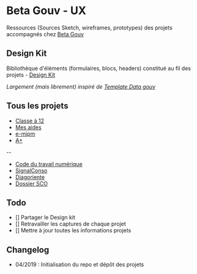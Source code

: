 # Beta Gouv - UX

Ressources (Sources Sketch, wireframes, prototypes) des projets accompagnés chez [Beta Gouv](https://github.com/betagouv)

## Design Kit

Bibliothèque d'éléments (formulaires, blocs, headers) constitué au fil des projets - [Design Kit](./designkit/)

_Largement (mais librement) inspiré de [Template Data gouv](https://template.data.gouv.fr/)_

## Tous les projets

* [Classe à 12](./classe-a-12/)
* [Mes aides](./mes-aides/)
* [e-mjpm](./e-mjpm/)
* [A+](./aplus/)

--

* [Code du travail numérique](./codedutravail/)
* [SignalConso](./signalconso/)
* [Diagoriente](./diagoriente/)
* [Dossier SCO](./dossiersco/)


## Todo

* [] Partager le Design kit
* [] Retravailler les captures de chaque projet
* [] Mettre à jour toutes les informations projets



## Changelog

* 04/2019 : Initialisation du repo et dépôt des projets
